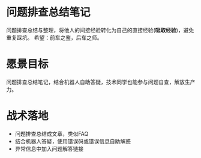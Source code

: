 

问题排查总结笔记
======

问题排查总结与整理，将他人的间接经验转化为自己的直接经验(**吸取经验**)，避免重复踩坑。
希望：前车之鉴，后车之师。

# 愿景目标
问题排查总结笔记，结合机器人自助答疑，技术同学也能参与问题自查，解放生产力。

# 战术落地
* 问题排查总结成文章，类似FAQ
* 结合机器人答疑，使用错误码或错误信息自助解惑
* 异常信息中加入问题解答链接

